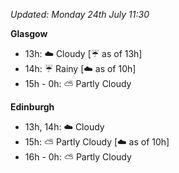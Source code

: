*Updated: Monday 24th July 11:30*

**Glasgow**

* 13h: :cloud: Cloudy [:umbrella: as of 13h]
* 14h: :umbrella: Rainy [:cloud: as of 10h]
* 15h - 0h: :partly_sunny: Partly Cloudy

**Edinburgh**

* 13h, 14h: :cloud: Cloudy
* 15h: :partly_sunny: Partly Cloudy [:cloud: as of 10h]
* 16h - 0h: :partly_sunny: Partly Cloudy
